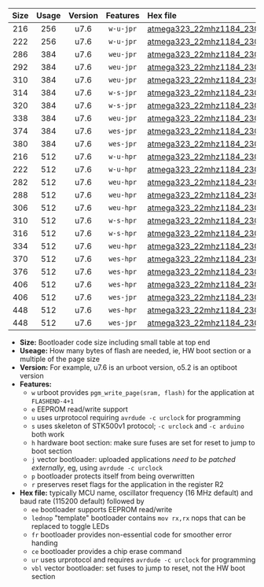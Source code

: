 |Size|Usage|Version|Features|Hex file|
|:-:|:-:|:-:|:-:|:--|
|216|256|u7.6|`w-u-jpr`|[atmega323_22mhz1184_230400bps_ur_vbl.hex](https://raw.githubusercontent.com/stefanrueger/urboot/main/atmega323_22mhz1184_230400bps_ur_vbl.hex)|
|222|256|u7.6|`w-u-jpr`|[atmega323_22mhz1184_230400bps_lednop_ur_vbl.hex](https://raw.githubusercontent.com/stefanrueger/urboot/main/atmega323_22mhz1184_230400bps_lednop_ur_vbl.hex)|
|286|384|u7.6|`weu-jpr`|[atmega323_22mhz1184_230400bps_ee_ur_vbl.hex](https://raw.githubusercontent.com/stefanrueger/urboot/main/atmega323_22mhz1184_230400bps_ee_ur_vbl.hex)|
|292|384|u7.6|`weu-jpr`|[atmega323_22mhz1184_230400bps_ee_lednop_ur_vbl.hex](https://raw.githubusercontent.com/stefanrueger/urboot/main/atmega323_22mhz1184_230400bps_ee_lednop_ur_vbl.hex)|
|310|384|u7.6|`weu-jpr`|[atmega323_22mhz1184_230400bps_ee_lednop_fr_ur_vbl.hex](https://raw.githubusercontent.com/stefanrueger/urboot/main/atmega323_22mhz1184_230400bps_ee_lednop_fr_ur_vbl.hex)|
|314|384|u7.6|`w-s-jpr`|[atmega323_22mhz1184_230400bps_vbl.hex](https://raw.githubusercontent.com/stefanrueger/urboot/main/atmega323_22mhz1184_230400bps_vbl.hex)|
|320|384|u7.6|`w-s-jpr`|[atmega323_22mhz1184_230400bps_lednop_vbl.hex](https://raw.githubusercontent.com/stefanrueger/urboot/main/atmega323_22mhz1184_230400bps_lednop_vbl.hex)|
|338|384|u7.6|`weu-jpr`|[atmega323_22mhz1184_230400bps_ee_lednop_fr_ce_ur_vbl.hex](https://raw.githubusercontent.com/stefanrueger/urboot/main/atmega323_22mhz1184_230400bps_ee_lednop_fr_ce_ur_vbl.hex)|
|374|384|u7.6|`wes-jpr`|[atmega323_22mhz1184_230400bps_ee_vbl.hex](https://raw.githubusercontent.com/stefanrueger/urboot/main/atmega323_22mhz1184_230400bps_ee_vbl.hex)|
|380|384|u7.6|`wes-jpr`|[atmega323_22mhz1184_230400bps_ee_lednop_vbl.hex](https://raw.githubusercontent.com/stefanrueger/urboot/main/atmega323_22mhz1184_230400bps_ee_lednop_vbl.hex)|
|216|512|u7.6|`w-u-hpr`|[atmega323_22mhz1184_230400bps_ur.hex](https://raw.githubusercontent.com/stefanrueger/urboot/main/atmega323_22mhz1184_230400bps_ur.hex)|
|222|512|u7.6|`w-u-hpr`|[atmega323_22mhz1184_230400bps_lednop_ur.hex](https://raw.githubusercontent.com/stefanrueger/urboot/main/atmega323_22mhz1184_230400bps_lednop_ur.hex)|
|282|512|u7.6|`weu-hpr`|[atmega323_22mhz1184_230400bps_ee_ur.hex](https://raw.githubusercontent.com/stefanrueger/urboot/main/atmega323_22mhz1184_230400bps_ee_ur.hex)|
|288|512|u7.6|`weu-hpr`|[atmega323_22mhz1184_230400bps_ee_lednop_ur.hex](https://raw.githubusercontent.com/stefanrueger/urboot/main/atmega323_22mhz1184_230400bps_ee_lednop_ur.hex)|
|306|512|u7.6|`weu-hpr`|[atmega323_22mhz1184_230400bps_ee_lednop_fr_ur.hex](https://raw.githubusercontent.com/stefanrueger/urboot/main/atmega323_22mhz1184_230400bps_ee_lednop_fr_ur.hex)|
|310|512|u7.6|`w-s-hpr`|[atmega323_22mhz1184_230400bps.hex](https://raw.githubusercontent.com/stefanrueger/urboot/main/atmega323_22mhz1184_230400bps.hex)|
|316|512|u7.6|`w-s-hpr`|[atmega323_22mhz1184_230400bps_lednop.hex](https://raw.githubusercontent.com/stefanrueger/urboot/main/atmega323_22mhz1184_230400bps_lednop.hex)|
|334|512|u7.6|`weu-hpr`|[atmega323_22mhz1184_230400bps_ee_lednop_fr_ce_ur.hex](https://raw.githubusercontent.com/stefanrueger/urboot/main/atmega323_22mhz1184_230400bps_ee_lednop_fr_ce_ur.hex)|
|370|512|u7.6|`wes-hpr`|[atmega323_22mhz1184_230400bps_ee.hex](https://raw.githubusercontent.com/stefanrueger/urboot/main/atmega323_22mhz1184_230400bps_ee.hex)|
|376|512|u7.6|`wes-hpr`|[atmega323_22mhz1184_230400bps_ee_lednop.hex](https://raw.githubusercontent.com/stefanrueger/urboot/main/atmega323_22mhz1184_230400bps_ee_lednop.hex)|
|406|512|u7.6|`wes-hpr`|[atmega323_22mhz1184_230400bps_ee_lednop_fr.hex](https://raw.githubusercontent.com/stefanrueger/urboot/main/atmega323_22mhz1184_230400bps_ee_lednop_fr.hex)|
|406|512|u7.6|`wes-jpr`|[atmega323_22mhz1184_230400bps_ee_lednop_fr_vbl.hex](https://raw.githubusercontent.com/stefanrueger/urboot/main/atmega323_22mhz1184_230400bps_ee_lednop_fr_vbl.hex)|
|448|512|u7.6|`wes-hpr`|[atmega323_22mhz1184_230400bps_ee_lednop_fr_ce.hex](https://raw.githubusercontent.com/stefanrueger/urboot/main/atmega323_22mhz1184_230400bps_ee_lednop_fr_ce.hex)|
|448|512|u7.6|`wes-jpr`|[atmega323_22mhz1184_230400bps_ee_lednop_fr_ce_vbl.hex](https://raw.githubusercontent.com/stefanrueger/urboot/main/atmega323_22mhz1184_230400bps_ee_lednop_fr_ce_vbl.hex)|

- **Size:** Bootloader code size including small table at top end
- **Useage:** How many bytes of flash are needed, ie, HW boot section or a multiple of the page size
- **Version:** For example, u7.6 is an urboot version, o5.2 is an optiboot version
- **Features:**
  + `w` urboot provides `pgm_write_page(sram, flash)` for the application at `FLASHEND-4+1`
  + `e` EEPROM read/write support
  + `u` uses urprotocol requiring `avrdude -c urclock` for programming
  + `s` uses skeleton of STK500v1 protocol; `-c urclock` and `-c arduino` both work
  + `h` hardware boot section: make sure fuses are set for reset to jump to boot section
  + `j` vector bootloader: uploaded applications *need to be patched externally*, eg, using `avrdude -c urclock`
  + `p` bootloader protects itself from being overwritten
  + `r` preserves reset flags for the application in the register R2
- **Hex file:** typically MCU name, oscillator frequency (16 MHz default) and baud rate (115200 default) followed by
  + `ee` bootloader supports EEPROM read/write
  + `lednop` "template" bootloader contains `mov rx,rx` nops that can be replaced to toggle LEDs
  + `fr` bootloader provides non-essential code for smoother error handing
  + `ce` bootloader provides a chip erase command
  + `ur` uses urprotocol and requires `avrdude -c urclock` for programming
  + `vbl` vector bootloader: set fuses to jump to reset, not the HW boot section
